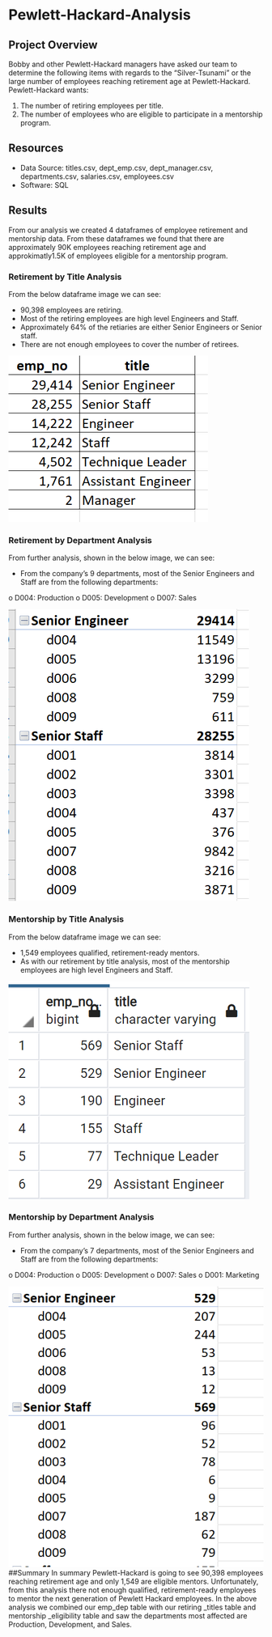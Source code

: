 # Pewlett-Hackard-Analysis
## Project Overview
Bobby and other Pewlett-Hackard managers have asked our team to determine the following items with regards to the “Silver-Tsunami” or the large number of employees reaching retirement age at Pewlett-Hackard. Pewlett-Hackard wants:
1.	The number of retiring employees per title.
2.	The number of employees who are eligible to participate in a mentorship program. 
## Resources
- Data Source: titles.csv, dept_emp.csv, dept_manager.csv, departments.csv, salaries.csv, employees.csv
- Software: SQL
## Results 
From our analysis we created 4 dataframes of employee retirement and mentorship data. From these dataframes we found that there are approximately 90K employees reaching retirement age and approkimatly1.5K of employees eligible for a mentorship program.
### Retirement by Title Analysis
From the below dataframe image we can see:
-	90,398 employees are retiring.
-	Most of the retiring employees are high level Engineers and Staff. 
-	Approximately 64% of the retiaries are either Senior Engineers or Senior staff.
-	There are not enough employees to cover the number of retirees.

![ Fig1.png]( https://github.com/lmacera/Pewlett-Hackard-Analysis/blob/main/Analysis%20Projects%20Folder/Pewlett-Hackard-Analysis%20Folder/Employee_Database_challenge/Fig%201.PNG )
### Retirement by Department Analysis
From further analysis, shown in the below image, we can see:
-	From the company’s 9 departments, most of the Senior Engineers and Staff are from the following departments:

o	D004: Production
o	D005: Development
o	D007: Sales

![ Fig2.png](https://github.com/lmacera/Pewlett-Hackard-Analysis/blob/main/Analysis%20Projects%20Folder/Pewlett-Hackard-Analysis%20Folder/Employee_Database_challenge/Fig%202.PNG )
### Mentorship by Title Analysis
From the below dataframe image we can see:
-	1,549 employees qualified, retirement-ready mentors.
-	As with our retirement by title analysis, most of the mentorship employees are high level Engineers and Staff.

![ Fig3.png](https://github.com/lmacera/Pewlett-Hackard-Analysis/blob/main/Analysis%20Projects%20Folder/Pewlett-Hackard-Analysis%20Folder/Employee_Database_challenge/Fig%203.PNG )
### Mentorship by Department Analysis
From further analysis, shown in the below image, we can see:
-	From the company’s 7 departments, most of the Senior Engineers and Staff are from the following departments:

o	D004: Production
o	D005: Development
o	D007: Sales
o	D001: Marketing

![ Fig4.png](https://github.com/lmacera/Pewlett-Hackard-Analysis/blob/main/Analysis%20Projects%20Folder/Pewlett-Hackard-Analysis%20Folder/Employee_Database_challenge/Fig%204.PNG )
##Summary
In summary Pewlett-Hackard is going to see 90,398 employees reaching retirement age and only 1,549 are eligible mentors. Unfortunately, from this analysis there not enough qualified, retirement-ready employees to mentor the next generation of Pewlett Hackard employees. In the above analysis we combined our emp_dep table with our retiring _titles table and mentorship _eligibility table and saw the departments most affected are Production, Development, and Sales.


